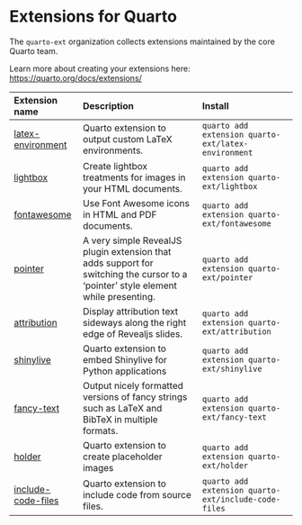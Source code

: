 

# Extensions for Quarto

The `quarto-ext` organization collects extensions maintained by the core Quarto team.

Learn more about creating your extensions here: <https://quarto.org/docs/extensions/>

| Extension name | Description | Install |
|:---|:---|:---|
| [latex-environment](https://github.com/quarto-ext/latex-environment) | Quarto extension to output custom LaTeX environments. | `quarto add extension quarto-ext/latex-environment` |
| [lightbox](https://github.com/quarto-ext/lightbox) | Create lightbox treatments for images in your HTML documents. | `quarto add extension quarto-ext/lightbox` |
| [fontawesome](https://github.com/quarto-ext/fontawesome) | Use Font Awesome icons in HTML and PDF documents. | `quarto add extension quarto-ext/fontawesome` |
| [pointer](https://github.com/quarto-ext/pointer) | A very simple RevealJS plugin extension that adds support for switching the cursor to a ‘pointer’ style element while presenting. | `quarto add extension quarto-ext/pointer` |
| [attribution](https://github.com/quarto-ext/attribution) | Display attribution text sideways along the right edge of Revealjs slides. | `quarto add extension quarto-ext/attribution` |
| [shinylive](https://github.com/quarto-ext/shinylive) | Quarto extension to embed Shinylive for Python applications | `quarto add extension quarto-ext/shinylive` |
| [fancy-text](https://github.com/quarto-ext/fancy-text) | Output nicely formatted versions of fancy strings such as LaTeX and BibTeX in multiple formats. | `quarto add extension quarto-ext/fancy-text` |
| [holder](https://github.com/quarto-ext/holder) | Quarto extension to create placeholder images | `quarto add extension quarto-ext/holder` |
| [include-code-files](https://github.com/quarto-ext/include-code-files) | Quarto extension to include code from source files. | `quarto add extension quarto-ext/include-code-files` |
